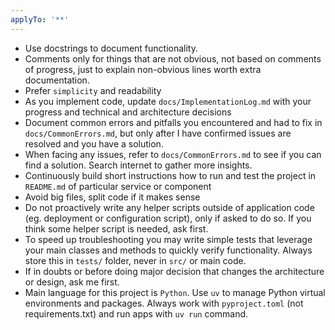 ```yaml
---
applyTo: '**'
---
```

- Use docstrings to document functionality. 
- Comments only for things that are not obvious, not based on comments of progress, just to explain non-obvious lines worth extra documentation.
- Prefer `simplicity` and readability
- As you implement code, update `docs/ImplementationLog.md` with your progress and technical and architecture decisions
- Document common errors and pitfalls you encountered and had to fix in `docs/CommonErrors.md`, but only after I have confirmed issues are resolved and you have a solution.
- When facing any issues, refer to `docs/CommonErrors.md` to see if you can find a solution. Search internet to gather more insights. 
- Continuously build short instructions how to run and test the project in `README.md` of particular service or component
- Avoid big files, split code if it makes sense
- Do not proactively write any helper scripts outside of application code (eg. deployment or configuration script), only if asked to do so. If you think some helper script is needed, ask first.
- To speed up troubleshooting you may write simple tests that leverage your main classes and methods to quickly verify functionality. Always store this in `tests/` folder, never in `src/` or main code. 
- If in doubts or before doing major decision that changes the architecture or design, ask me first.
- Main language for this project is `Python`. Use `uv` to manage Python virtual environments and packages. Always work with `pyproject.toml` (not requirements.txt) and run apps with `uv run` command.